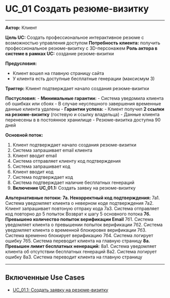# UC_01 Создать резюме-визитку

--- 
**Актор:** Клиент
 
**Цель UC:** Создать профессиональное интерактивное резюме с возможностью управления доступом
**Потребность клиента:** получить профессиональное резюме-визитку с 3D-персонажем
**Роль актора в системе в рамках UC:** создание резюме-визитки

**Предусловия:**
- Клиент вошел на главную страницу сайта
- У клиента есть доступные бесплатные генерации (максисмум 3)

**Триггер:** Клиент подтверждает начало создания резюме-визитки

**Постусловия:** 
    - **Минимальные гарантии:**
        - Система уведомила клиента об ошибках или сбоях
        - В случае неуспешного завершения временные данные клиента удалены
    - **Гарантии успеха:**
        - Клиент получил **2 ссылки на резюме-визитку** (гостевую и ссылку владельца)
        - Данные клиента перенесены в в постоянное хранилище
        - Резюме-визитка доступна 90 дней

**Основной поток:**
1. Клиент подтверждает начало создания резюме-визитки
2. Система запрашивает email клиента
3. Клиент вводит email
4. Система отправляет клиенту код подтверждения
5. Система запрашивает код
6. Клиент вводит код 
7. Система подтверждает код
8. Система подтверждает наличие бесплатных генераций
9. **Включение UC_01.1:** Создать заявку на резюме-визитку

**Альтернативные потоки:**
**7а. Некорректный код подтверждения:**
    7а1. Система уведомляет клиента о неверном коде подтверждения
    7а2. Клиент запрашивает повтоную отпраку кода
    7а3. Система отправляет код повторно до 5 попыток
    Возврат к шагу 5 основного потока
**7б. Превышено количество попыток верификации Email**
    7б1. Система уведомляет клиента о превышении попыток верификации
    7б2. Система уведомляет клиента о временной блокировке верификации
    7б3. Система временно блокирует верификацию
    7б4. Система логирует ошибку
    7б5. Система переводит клиента на главную страницу
**8а. Превышен лимит бесплатных ненераций:**
    8а1. Система уведомляет клиента об отсутствии бесплатных генераций
    8а2. Система логирует ошибку
    8а3. Система переводит клиента на главную страницу

---

## Включенные Use Cases  

- [UC_01.1: Создать заявку на резюме-визитку](uc_01.1-create_request.md)
